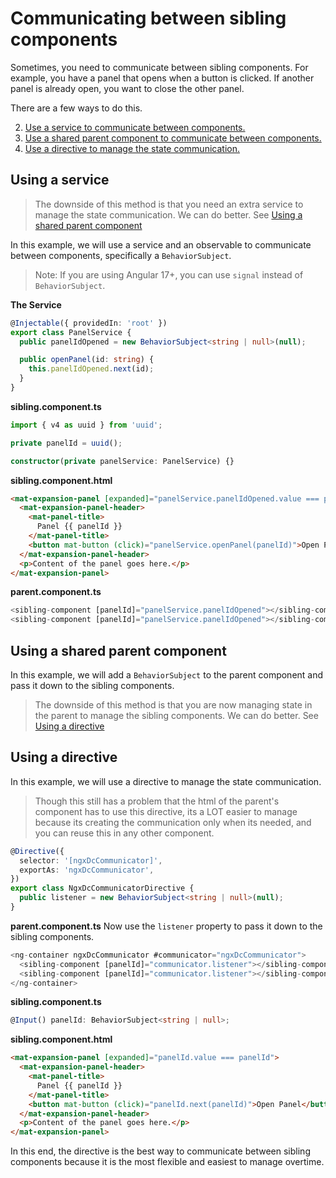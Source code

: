 # Communicating between sibling components

Sometimes, you need to communicate between sibling components. For example, you have a panel that opens when a button is clicked. If another panel is already open, you want to close the other panel.

There are a few ways to do this.

2. [Use a service to communicate between components.](#using-a-service)
3. [Use a shared parent component to communicate between components.](#using-a-shared-parent-component)
1. [Use a directive to manage the state communication.](#using-a-directive)

## Using a service

> The downside of this method is that you need an extra service to manage the state communication. We can do better. See [Using a shared parent component](#using-a-shared-parent-component)

In this example, we will use a service and an observable to communicate between components, specifically a `BehaviorSubject`.

> Note: If you are using Angular 17+, you can use `signal` instead of `BehaviorSubject`.

**The Service**

```ts
@Injectable({ providedIn: 'root' })
export class PanelService {
  public panelIdOpened = new BehaviorSubject<string | null>(null);

  public openPanel(id: string) {
    this.panelIdOpened.next(id);
  }
}
```

**sibling.component.ts**

```ts
import { v4 as uuid } from 'uuid';

private panelId = uuid();

constructor(private panelService: PanelService) {}
```

**sibling.component.html**

```html
<mat-expansion-panel [expanded]="panelService.panelIdOpened.value === panelId">
  <mat-expansion-panel-header>
    <mat-panel-title>
      Panel {{ panelId }}
    </mat-panel-title>
    <button mat-button (click)="panelService.openPanel(panelId)">Open Panel</button>
  </mat-expansion-panel-header>
  <p>Content of the panel goes here.</p>
</mat-expansion-panel>
```

**parent.component.ts**

```ts
<sibling-component [panelId]="panelService.panelIdOpened"></sibling-component>
<sibling-component [panelId]="panelService.panelIdOpened"></sibling-component>
```

## Using a shared parent component

In this example, we will add a `BehaviorSubject` to the parent component and pass it down to the sibling components.

> The downside of this method is that you are now managing state in the parent to manage the sibling components. We can do better. See [Using a directive](#using-a-directive)

## Using a directive

In this example, we will use a directive to manage the state communication.

> Though this still has a problem that the html of the parent's component has to use this directive, its a LOT easier to manage because its creating the communication only when its needed, and you can reuse this in any other component.

```ts
@Directive({
  selector: '[ngxDcCommunicator]',
  exportAs: 'ngxDcCommunicator',
})
export class NgxDcCommunicatorDirective {
  public listener = new BehaviorSubject<string | null>(null);
}
```

**parent.component.ts**
Now use the `listener` property to pass it down to the sibling components.

```ts
<ng-container ngxDcCommunicator #communicator="ngxDcCommunicator">
  <sibling-component [panelId]="communicator.listener"></sibling-component>
  <sibling-component [panelId]="communicator.listener"></sibling-component>
</ng-container>
```

**sibling.component.ts**

```ts
@Input() panelId: BehaviorSubject<string | null>;
```

**sibling.component.html**

```html
<mat-expansion-panel [expanded]="panelId.value === panelId">
  <mat-expansion-panel-header>
    <mat-panel-title>
      Panel {{ panelId }}
    </mat-panel-title>
    <button mat-button (click)="panelId.next(panelId)">Open Panel</button>
  </mat-expansion-panel-header>
  <p>Content of the panel goes here.</p>
</mat-expansion-panel>
```

In this end, the directive is the best way to communicate between sibling components because it is the most flexible and easiest to manage overtime.
